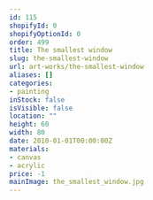 ```yaml
---
id: 115
shopifyId: 0
shopifyOptionId: 0
order: 499
title: The smallest window
slug: the-smallest-window
url: art-works/the-smallest-window
aliases: []
categories:
- painting
inStock: false
isVisible: false
location: ""
height: 60
width: 80
date: 2010-01-01T00:00:00Z
materials:
- canvas
- acrylic
price: -1
mainImage: the_smallest_window.jpg
---
```

